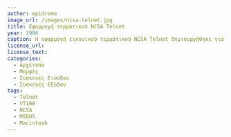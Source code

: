 ```yaml
---
author: epidrome
image_url: /images/ncsa-telnet.jpg
title: Εφαρμογή τερματικού NCSA Telnet 
year: 1986 
caption: Η εφαρμογή εικονικού τερματικού NCSA Telnet δημιουργήθηκε για να δώσει εύκολη πρόσβαση μέσω της γραμμής εντολών σε απομακρυσμένους υπερ-υπολογιστές. Η εφαρμογή αυτή βασιζόταν σε αποδεκτές προδιαγραφές επικοινωνίας και ήταν διαθέσιμη σε όλες πλατφορμές Unix, Mac, DOS, Windows, οπότε έγινε πολύ δημοφιλής και πέρα από την επιστημονική κοινότητα. 
license_url: 
license_text: 
categories:
  - Αρχέτυπα
  - Μορφές
  - Συσκευές Εισόδου 
  - Συσκευές Εξόδου
tags:
  - Telnet 
  - VT100
  - NCSA
  - MSDOS
  - Macintosh
---
```

